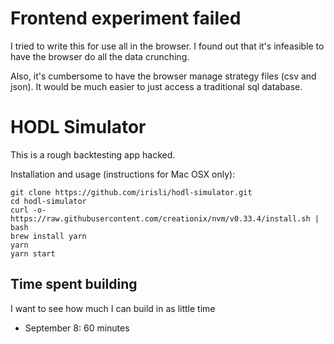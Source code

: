 # Frontend experiment failed
I tried to write this for use all in the browser. I found out that it's infeasible to have the browser do all the data crunching.

Also, it's cumbersome to have the browser manage strategy files (csv and json). It would be much easier to just access a traditional sql database.

# HODL Simulator

This is a rough backtesting app hacked.

Installation and usage (instructions for Mac OSX only):
```
git clone https://github.com/irisli/hodl-simulator.git
cd hodl-simulator
curl -o- https://raw.githubusercontent.com/creationix/nvm/v0.33.4/install.sh | bash
brew install yarn
yarn
yarn start
```

## Time spent building
I want to see how much I can build in as little time
- September 8: 60 minutes
